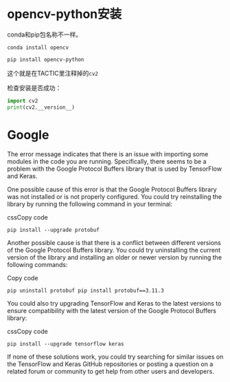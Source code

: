 
# opencv-python安装

conda和pip包名称不一样。
```shell
conda install opencv
```

```shell
pip install opencv-python
```

这个就是在TACTIC里注释掉的`cv2`

检查安装是否成功：
```python
import cv2
print(cv2.__version__)
```

# Google

The error message indicates that there is an issue with importing some modules in the code you are running. Specifically, there seems to be a problem with the Google Protocol Buffers library that is used by TensorFlow and Keras.

One possible cause of this error is that the Google Protocol Buffers library was not installed or is not properly configured. You could try reinstalling the library by running the following command in your terminal:

cssCopy code

`pip install --upgrade protobuf`

Another possible cause is that there is a conflict between different versions of the Google Protocol Buffers library. You could try uninstalling the current version of the library and installing an older or newer version by running the following commands:

Copy code

`pip uninstall protobuf pip install protobuf==3.11.3`

You could also try upgrading TensorFlow and Keras to the latest versions to ensure compatibility with the latest version of the Google Protocol Buffers library:

cssCopy code

`pip install --upgrade tensorflow keras`

If none of these solutions work, you could try searching for similar issues on the TensorFlow and Keras GitHub repositories or posting a question on a related forum or community to get help from other users and developers.